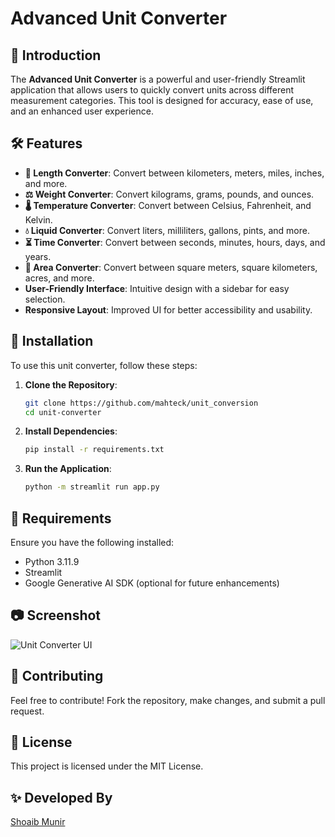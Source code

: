 # Advanced Unit Converter

## 🚀 Introduction
The **Advanced Unit Converter** is a powerful and user-friendly Streamlit application that allows users to quickly convert units across different measurement categories. This tool is designed for accuracy, ease of use, and an enhanced user experience.

## 🛠 Features
- **📏 Length Converter**: Convert between kilometers, meters, miles, inches, and more.
- **⚖️ Weight Converter**: Convert kilograms, grams, pounds, and ounces.
- **🌡️ Temperature Converter**: Convert between Celsius, Fahrenheit, and Kelvin.
- **💧 Liquid Converter**: Convert liters, milliliters, gallons, pints, and more.
- **⏳ Time Converter**: Convert between seconds, minutes, hours, days, and years.
- **📐 Area Converter**: Convert between square meters, square kilometers, acres, and more.
- **User-Friendly Interface**: Intuitive design with a sidebar for easy selection.
- **Responsive Layout**: Improved UI for better accessibility and usability.

## 🔧 Installation
To use this unit converter, follow these steps:

1. **Clone the Repository**:
   ```bash
   git clone https://github.com/mahteck/unit_conversion
   cd unit-converter
   ```
2. **Install Dependencies**:
   ```bash
   pip install -r requirements.txt
   ```
3. **Run the Application**:
   ```bash
   python -m streamlit run app.py
   ```

## 📌 Requirements
Ensure you have the following installed:
- Python 3.11.9
- Streamlit
- Google Generative AI SDK (optional for future enhancements)

## 📷 Screenshot
![Unit Converter UI](https://via.placeholder.com/800x400.png?text=Advanced+Unit+Converter+UI)

## 🤝 Contributing
Feel free to contribute! Fork the repository, make changes, and submit a pull request.

## 📜 License
This project is licensed under the MIT License.

## ✨ Developed By
[Shoaib Munir](https://github.com/your-username)